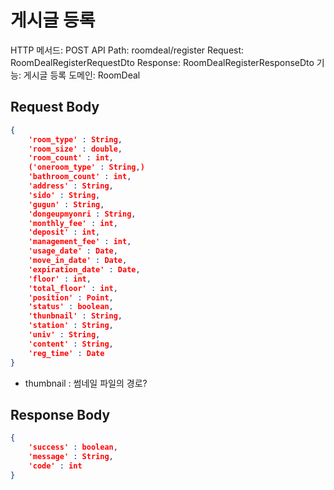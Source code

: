 # 게시글 등록

HTTP 메서드: POST
API Path: roomdeal/register
Request: RoomDealRegisterRequestDto
Response: RoomDealRegisterResponseDto
기능: 게시글 등록
도메인: RoomDeal

## Request Body

```json
{
	'room_type' : String,
	'room_size' : double,
	'room_count' : int,
	('oneroom_type' : String,)
	'bathroom_count' : int,
	'address' : String,
	'sido' : String,
	'gugun' : String,
	'dongeupmyonri : String,
	'monthly_fee' : int,
	'deposit' : int,
	'management_fee' : int,
	'usage_date' : Date,
	'move_in_date' : Date,
	'expiration_date' : Date,
	'floor' : int,
	'total_floor' : int,
	'position' : Point,
	'status' : boolean,
	'thunbnail' : String,
	'station' : String,
	'univ' : String,
	'content' : String,
	'reg_time' : Date
}
```

- thumbnail : 썸네일 파일의 경로?

## Response Body

```json
{
	'success' : boolean,
	'message' : String,
	'code' : int
}
```